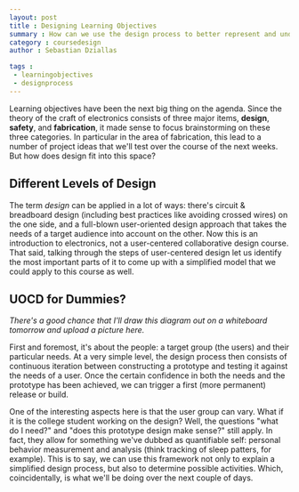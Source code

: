 ```yaml
---
layout: post
title : Designing Learning Objectives
summary : How can we use the design process to better represent and understand our learning objectives?
category : coursedesign
author : Sebastian Dziallas

tags : 
 - learningobjectives
 - designprocess
---
```


Learning objectives have been the next big thing on the agenda. Since the theory of the craft of electronics consists of three major items, **design**, **safety**, and **fabrication**, it made sense to focus brainstorming on these three categories. In particular in the area of fabrication, this lead to a number of project ideas that we'll test over the course of the next weeks. But how does design fit into this space?

## Different Levels of Design

The term *design* can be applied in a lot of ways: there's circuit & breadboard design (including best practices like avoiding crossed wires) on the one side, and a full-blown user-oriented design approach that takes the needs of a target audience into account on the other. Now this is an introduction to electronics, not a user-centered collaborative design course. That said, talking through the steps of user-centered design let us identify the most important parts of it to come up with a simplified model that we could apply to this course as well.

## UOCD for Dummies?

*There's a good chance that I'll draw this diagram out on a whiteboard tomorrow and upload a picture here.*

First and foremost, it's about the people: a target group (the users) and their particular needs. At a very simple level, the design process then consists of continuous iteration between constructing a prototype and testing it against the needs of a user. Once the certain confidence in both the needs and the prototype has been achieved, we can trigger a first (more permanent) release or build.

One of the interesting aspects here is that the user group can vary. What if it is the college student working on the design? Well, the questions "what do I need?" and "does this prototype design make sense?" still apply. In fact, they allow for something we've dubbed as quantifiable self: personal behavior measurement and analysis (think tracking of sleep patters, for example). This is to say, we can use this framework not only to explain a simplified design process, but also to determine possible activities. Which, coincidentally, is what we'll be doing over the next couple of days.
